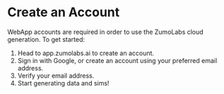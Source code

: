 # Create an Account

WebApp accounts are required in order to use the ZumoLabs cloud generation. To get started:  

1. Head to app.zumolabs.ai to create an account.
2. Sign in with Google, or create an account using your preferred email address.
3. Verify your email address.
4. Start generating data and sims!